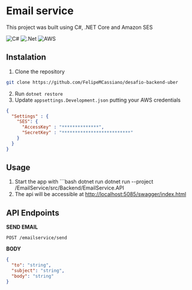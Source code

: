 # Email service

This project was built using C#, .NET Core and Amazon SES

![C#](https://img.shields.io/badge/c%23-%23239120.svg?style=for-the-badge&logo=csharp&logoColor=white)
![.Net](https://img.shields.io/badge/.NET-5C2D91?style=for-the-badge&logo=.net&logoColor=white)
![AWS](https://img.shields.io/badge/AWS-%23FF9900.svg?style=for-the-badge&logo=amazon-aws&logoColor=white)

## Instalation
1. Clone the repository
```bash
git clone https://github.com/FelipeMCassiano/desafio-backend-uber
```
2. Run ```dotnet restore```
3. Update `appsettings.Development.json` putting your AWS credentials
```json
{
  "Settings" : {
    "SES": {
      "AccessKey" : "**************",
      "SecretKey" : "**************************"
    }
  }
}
```
## Usage 
1. Start the app with ```bash dotnet run dotnet run --project /EmailService/src/Backend/EmailService.API
2. The api will be accessible at [http://localhost:5085/swagger/index.html](http://localhost:5085/swagger/index.html)

## API Endpoints
**SEND EMAIL**

```POST /emailservice/send ```

**BODY**
```json
{
  "to": "string",
  "subject": "string",
  "body": "string"
}
```
